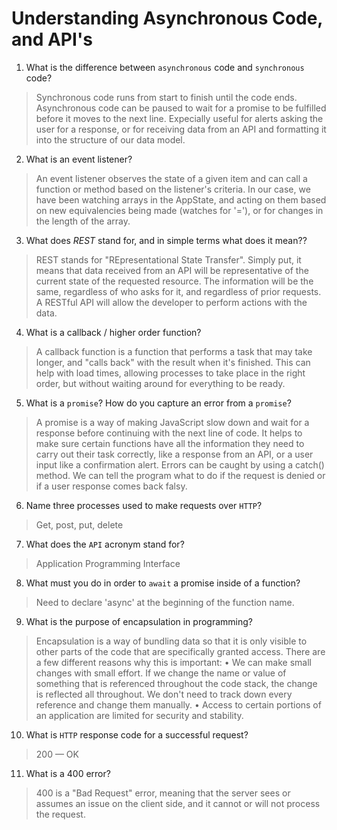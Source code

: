# Understanding Asynchronous Code, and API's
01. What is the difference between `asynchronous` code and `synchronous` code?

  > Synchronous code runs from start to finish until the code ends.
  Asynchronous code can be paused to wait for a promise to be fulfilled before it moves to the next line. Expecially useful for alerts asking the user for a response, or for receiving data from an API and formatting it into the structure of our data model.

02. What is an event listener?

  > An event listener observes the state of a given item and can call a function or method based on the listener's criteria.
  In our case, we have been watching arrays in the AppState, and acting on them based on new equivalencies being made (watches for '='), or for changes in the length of the array.

03. What does *REST* stand for, and in simple terms what does it mean??

  > REST stands for "REpresentational State Transfer".
  Simply put, it means that data received from an API will be representative of the current state of the requested resource.
  The information will be the same, regardless of who asks for it, and regardless of prior requests. A RESTful API will allow the developer to perform actions with the data.

04. What is a callback / higher order function?

  > A callback function is a function that performs a task that may take longer, and "calls back" with the result when it's finished. This can help with load times, allowing processes to take place in the right order, but without waiting around for everything to be ready.

05. What is a `promise`? How do you capture an error from a `promise`?

  > A promise is a way of making JavaScript slow down and wait for a response before continuing with the next line of code. It helps to make sure certain functions have all the information they need to carry out their task correctly, like a response from an API, or a user input like a confirmation alert.
  Errors can be caught by using a catch() method. We can tell the program what to do if the request is denied or if a user response comes back falsy.

06. Name three processes used to make requests over `HTTP`?

  > Get, post, put, delete

07. What does the `API` acronym stand for?

  > Application Programming Interface

08. What must you do in order to `await` a promise inside of a function?

  > Need to declare 'async' at the beginning of the function name.

09. What is the purpose of encapsulation in programming?

  > Encapsulation is a way of bundling data so that it is only visible to other parts of the code that are specifically granted access.
  There are a few different reasons why this is important:
    • We can make small changes with small effort. If we change the name or value of something that is referenced throughout the code stack, the change is reflected all throughout. We don't need to track down every reference and change them manually.
    • Access to certain portions of an application are limited for security and stability.

10. What is `HTTP` response code for a successful request?

  > 200 — OK

11. What is a 400 error?

  > 400 is a "Bad Request" error, meaning that the server sees or assumes an issue on the client side, and it cannot or will not process the request.
